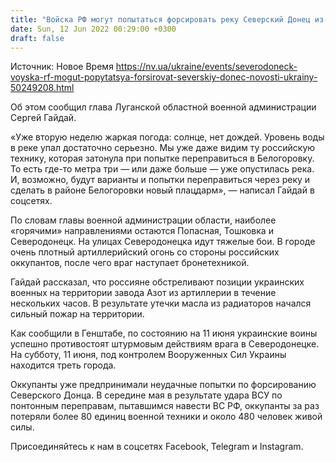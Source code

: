 ```yaml
---
title: "Войска РФ могут попытаться форсировать реку Северский Донец из-за низкого уровня воды — Гайдай"
date: Sun, 12 Jun 2022 00:29:00 +0300
draft: false
---
```

Источник: Новое Время https://nv.ua/ukraine/events/severodoneck-voyska-rf-mogut-popytatsya-forsirovat-severskiy-donec-novosti-ukrainy-50249208.html


Об этом сообщил глава Луганской областной военной администрации Сергей Гайдай.

 «Уже вторую неделю жаркая погода: солнце, нет дождей. Уровень воды в реке упал достаточно серьезно. Мы уже даже видим ту российскую технику, которая затонула при попытке переправиться в Белогоровку. То есть где-то метра три — или даже больше — уже опустилась река. И, возможно, будут варианты и попытки переправиться через реку и сделать в районе Белогоровки новый плацдарм», — написал Гайдай в соцсетях.

По словам главы военной администрации области, наиболее «горячими» направлениями остаются Попасная, Тошковка и Северодонецк. На улицах Северодонецка идут тяжелые бои. В городе очень плотный артиллерийский огонь со стороны российских оккупантов, после чего враг наступает бронетехникой.

Гайдай рассказал, что россияне обстреливают позиции украинских военных на территории завода Азот из артиллерии в течение нескольких часов. В результате утечки масла из радиаторов начался сильный пожар на территории.

Как сообщили в Генштабе, по состоянию на 11 июня украинские воины успешно противостоят штурмовым действиям врага в Северодонецке. На субботу, 11 июня, под контролем Вооруженных Сил Украины находится треть города.

Оккупанты уже предпринимали неудачные попытки по форсированию Северского Донца. В середине мая в результате удара ВСУ по понтонным переправам, пытавшимся навести ВС РФ, оккупанты за раз потеряли более 80 единиц военной техники и около 480 человек живой силы.

Присоединяйтесь к нам в соцсетях Facebook, Telegram и Instagram.
